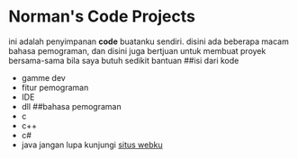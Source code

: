 # Norman's Code Projects
ini adalah penyimpanan **code** buatanku sendiri.
disini ada beberapa macam bahasa pemograman, dan disini juga bertjuan untuk membuat proyek bersama-sama bila saya butuh sedikit bantuan
##isi dari kode
- gamme dev
- fitur pemograman
- IDE
- dll
##bahasa pemograman
- c
- c++
- c#
- java
jangan lupa kunjungi [situs webku](https://norman-andrianyah.github.io/id-id "github web ae")